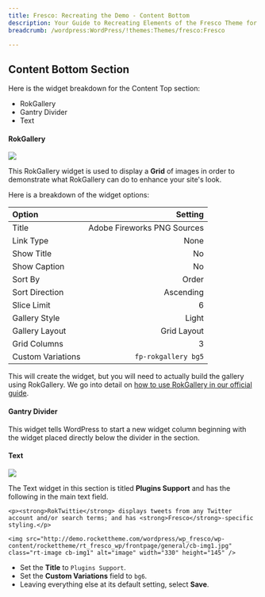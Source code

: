 ```yaml
---
title: Fresco: Recreating the Demo - Content Bottom
description: Your Guide to Recreating Elements of the Fresco Theme for WordPress
breadcrumb: /wordpress:WordPress/!themes:Themes/fresco:Fresco

---
```


Content Bottom Section
-----
Here is the widget breakdown for the Content Top section:

* RokGallery
* Gantry Divider
* Text

#### RokGallery

![][demo1]

This RokGallery widget is used to display a **Grid** of images in order to demonstrate what RokGallery can do to enhance your site's look.

Here is a breakdown of the widget options: 

| Option            |                     Setting |  
| :---------------- | --------------------------: |  
| Title             | Adobe Fireworks PNG Sources |  
| Link Type         |                        None |  
| Show Title        |                          No |  
| Show Caption      |                          No |  
| Sort By           |                       Order |  
| Sort Direction    |                   Ascending |  
| Slice Limit       |                           6 |  
| Gallery Style     |                       Light |  
| Gallery Layout    |                 Grid Layout |  
| Grid Columns      |                           3 |  
| Custom Variations |         `fp-rokgallery bg5` |  

This will create the widget, but you will need to actually build the gallery using RokGallery. We go into detail on [how to use RokGallery in our official guide][rokgallery].

#### Gantry Divider

This widget tells WordPress to start a new widget column beginning with the widget placed directly below the divider in the section.

#### Text

![][demo2]

The Text widget in this section is titled **Plugins Support** and has the following in the main text field.

~~~
<p><strong>RokTwittie</strong> displays tweets from any Twitter account and/or search terms; and has <strong>Fresco</strong>-specific styling.</p>

<img src="http://demo.rockettheme.com/wordpress/wp_fresco/wp-content/rockettheme/rt_fresco_wp/frontpage/general/cb-img1.jpg" class="rt-image cb-img1" alt="image" width="330" height="145" />
~~~

* Set the **Title** to `Plugins Support`.
* Set the **Custom Variations** field to `bg6`.
* Leaving everything else at its default setting, select **Save**.

[demo1]: assets/demo_10.jpeg
[demo2]: assets/demo_11.jpeg
[rokgallery]: ../../plugins/rokgallery